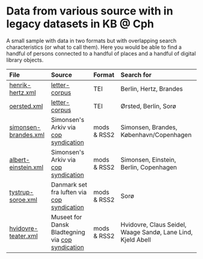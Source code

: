 # Data from various source with in legacy datasets in  KB @ Cph

A small sample with data in two formats but with overlapping search
characteristics (or what to call them). Here you would be able to find
a handful of persons connected to a handful of places and a handful of
digital library objects.

| File | Source | Format | Search for  |
|:-----|:-------|:-------|:----------------|
|[henrik-hertz.xml](henrik-hertz.xml) | [letter-corpus](https://github.com/kb-dk/letter-corpus/tree/master/letter_books/001990301/001990301_000.xml) | TEI | Berlin, Hertz, Brandes |
|[oersted.xml](oersted.xml) |  [letter-corpus](https://github.com/kb-dk/letter-corpus/tree/master/letter_books/002053861/002053861_X00.xml) | TEI | Ørsted, Berlin, Sorø |
|[simonsen-brandes.xml](simonsen-brandes.xml) |Simonsen's Arkiv via [cop syndication](http://www5.kb.dk/cop/syndication/letters/judsam/2011/mar/dsa/subject1952/en/) | mods & RSS2 | Simonsen, Brandes, København/Copenhagen |
| [albert-einstein.xml](albert-einstein.xml) | Simonsen's Arkiv via [cop syndication](http://www5.kb.dk/cop/syndication/letters/judsam/2011/mar/dsa/object7871) | mods & RSS2 | Simonsen, Einstein, Berlin, Copenhagen |
|[tystrup-soroe.xml](tystrup-soroe.xml)| Danmark set fra luften via [cop syndication](http://www5.kb.dk/cop/syndication/images/luftfo/2011/maj/luftfoto/object322504/da/) | mods & RSS2 | Sorø |
|[ hvidovre-teater.xml]( hvidovre-teater.xml)| Museet for Dansk Bladtegning via [cop syndication](http://www5.kb.dk/cop/syndication/images/billed/2010/okt/billeder/object356751) | mods & RSS2 | Hvidovre, Claus Seidel, Waage Sandø, Lane Lind, Kjeld Abell |

